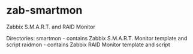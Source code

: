 # zab-smartmon
Zabbix S.M.A.R.T. and RAID Monitor

Directories:
smartmon - contains Zabbix S.M.A.R.T. Monitor template and script
raidmon - contains Zabbix RAID Monitor template and script

